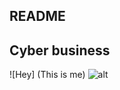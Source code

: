 ## README
## Cyber business

![Hey] (This is me)
![alt](https://unsplash.com/photos/close-up-of-a-green-leaf-with-prominent-veins-9J1RZ6aTCXA)

